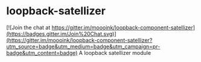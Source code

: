 # loopback-satellizer

[![Join the chat at https://gitter.im/moooink/loopback-component-satellizer](https://badges.gitter.im/Join%20Chat.svg)](https://gitter.im/moooink/loopback-component-satellizer?utm_source=badge&utm_medium=badge&utm_campaign=pr-badge&utm_content=badge)
A loopback satellizer module
